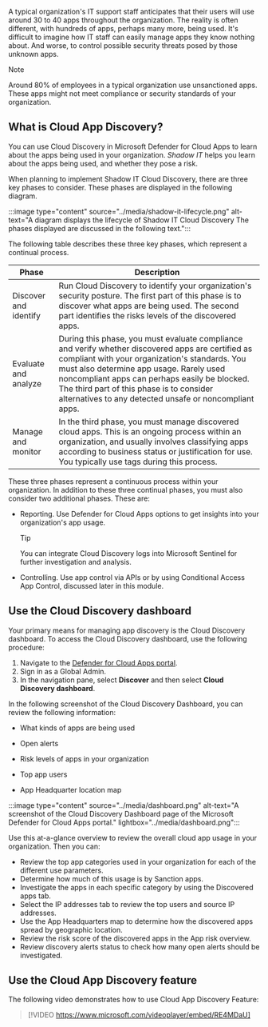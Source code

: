 A typical organization's IT support staff anticipates that their users will use around 30 to 40 apps throughout the organization. The reality is often different, with hundreds of apps, perhaps many more, being used. It's difficult to imagine how IT staff can easily manage apps they know nothing about. And worse, to control possible security threats posed by those unknown apps.

> [!NOTE]
> Around 80% of employees in a typical organization use unsanctioned apps. These apps might not meet compliance or security standards of your organization.

## What is Cloud App Discovery?

You can use Cloud Discovery in Microsoft Defender for Cloud Apps to learn about the apps being used in your organization. *Shadow IT* helps you learn about the apps being used, and whether they pose a risk.

When planning to implement Shadow IT Cloud Discovery, there are three key phases to consider. These phases are displayed in the following diagram.

:::image type="content" source="../media/shadow-it-lifecycle.png" alt-text="A diagram displays the lifecycle of Shadow IT Cloud Discovery The phases displayed are discussed in the following text.":::

The following table describes these three key phases, which represent a continual process.

| Phase                  | Description                                                  |
| ---------------------- | ------------------------------------------------------------ |
| Discover and  identify | Run Cloud  Discovery to identify your organization's security posture. The first part of  this phase is to discover what apps are being used. The second part  identifies the risks levels of the discovered apps. |
| Evaluate and  analyze  | During this  phase, you must evaluate compliance and verify whether discovered apps are  certified as compliant with your organization's standards. You must also  determine app usage. Rarely used noncompliant apps can perhaps easily be  blocked. The third part of this phase is to consider alternatives to any  detected unsafe or noncompliant apps. |
| Manage and  monitor    | In the third  phase, you must manage discovered cloud apps. This is an ongoing process  within an organization, and usually involves classifying apps according to  business status or justification for use. You typically use tags during this  process. |

These three phases represent a continuous process within your organization. In addition to these three continual phases, you must also consider two additional phases. These are:

- Reporting. Use Defender for Cloud Apps options to get insights into your organization's app usage.

    > [!TIP]
    > You can integrate Cloud Discovery logs into Microsoft Sentinel for further investigation and analysis.

- Controlling. Use app control via APIs or by using Conditional Access App Control, discussed later in this module.

## Use the Cloud Discovery dashboard

Your primary means for managing app discovery is the Cloud Discovery dashboard. To access the Cloud Discovery dashboard, use the following procedure:

1. Navigate to the [Defender for Cloud Apps portal](https://portal.cloudappsecurity.com?azure-portal=true).
2. Sign in as a Global Admin.
3. In the navigation pane, select **Discover** and then select **Cloud Discovery dashboard**.

In the following screenshot of the Cloud Discovery Dashboard, you can review the following information:

- What kinds of apps are being used

- Open alerts

- Risk levels of apps in your organization

- Top app users

- App Headquarter location map

:::image type="content" source="../media/dashboard.png" alt-text="A screenshot of the Cloud Discovery Dashboard page of the Microsoft Defender for Cloud Apps portal." lightbox="../media/dashboard.png":::

Use this at-a-glance overview to review the overall cloud app usage in your organization. Then you can:

- Review the top app categories used in your organization for each of the different use parameters.
- Determine how much of this usage is by Sanction apps. 
- Investigate the apps in each specific category by using the Discovered apps tab.
- Select the IP addresses tab to review the top users and source IP addresses.
- Use the App Headquarters map to determine how the discovered apps spread by geographic location.
- Review the risk score of the discovered apps in the App risk overview.
- Review discovery alerts status to check how many open alerts should be investigated.

## Use the Cloud App Discovery feature

The following video demonstrates how to use Cloud App Discovery Feature:

>[!VIDEO https://www.microsoft.com/videoplayer/embed/RE4MDaU]
